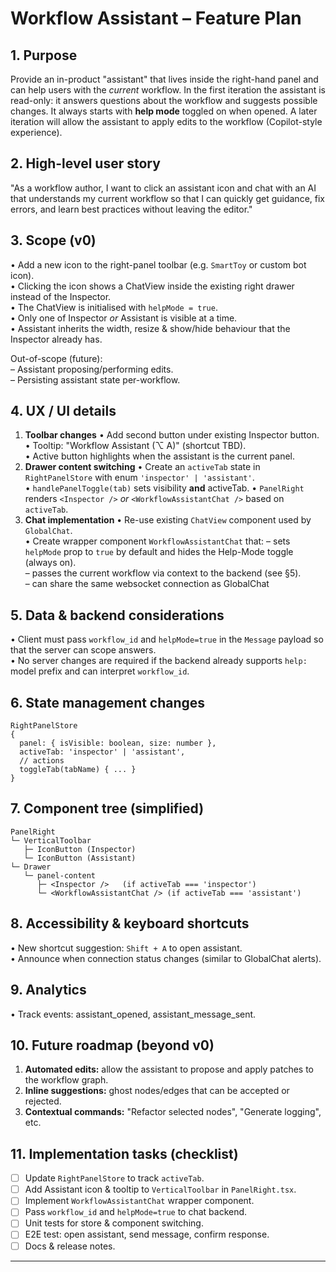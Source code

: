 # Workflow Assistant – Feature Plan

## 1. Purpose

Provide an in-product "assistant" that lives inside the right-hand panel and can help users with the _current_ workflow. In the first iteration the assistant is read-only: it answers questions about the workflow and suggests possible changes. It always starts with **help mode** toggled on when opened. A later iteration will allow the assistant to apply edits to the workflow (Copilot-style experience).

## 2. High-level user story

"As a workflow author, I want to click an assistant icon and chat with an AI that understands my current workflow so that I can quickly get guidance, fix errors, and learn best practices without leaving the editor."

## 3. Scope (v0)

• Add a new icon to the right-panel toolbar (e.g. `SmartToy` or custom bot icon).  
• Clicking the icon shows a ChatView inside the existing right drawer instead of the Inspector.  
• The ChatView is initialised with `helpMode = true`.  
• Only one of Inspector _or_ Assistant is visible at a time.  
• Assistant inherits the width, resize & show/hide behaviour that the Inspector already has.

Out-of-scope (future):  
– Assistant proposing/performing edits.  
– Persisting assistant state per-workflow.

## 4. UX / UI details

1. **Toolbar changes**
   • Add second button under existing Inspector button.  
   • Tooltip: "Workflow Assistant (⌥ A)" (shortcut TBD).  
   • Active button highlights when the assistant is the current panel.
2. **Drawer content switching**
   • Create an `activeTab` state in `RightPanelStore` with enum `'inspector' | 'assistant'`.  
   • `handlePanelToggle(tab)` sets visibility **and** activeTab.
   • `PanelRight` renders `<Inspector />` _or_ `<WorkflowAssistantChat />` based on `activeTab`.
3. **Chat implementation**
   • Re-use existing `ChatView` component used by `GlobalChat`.  
   • Create wrapper component `WorkflowAssistantChat` that:
   – sets `helpMode` prop to `true` by default and hides the Help-Mode toggle (always on).  
    – passes the current workflow via context to the backend (see §5).  
    – can share the same websocket connection as GlobalChat

## 5. Data & backend considerations

• Client must pass `workflow_id` and `helpMode=true` in the `Message` payload so that the server can scope answers.  
• No server changes are required if the backend already supports `help:` model prefix and can interpret `workflow_id`.

## 6. State management changes

```
RightPanelStore
{
  panel: { isVisible: boolean, size: number },
  activeTab: 'inspector' | 'assistant',
  // actions
  toggleTab(tabName) { ... }
}
```

## 7. Component tree (simplified)

```
PanelRight
└─ VerticalToolbar
   ├─ IconButton (Inspector)
   └─ IconButton (Assistant)
└─ Drawer
   └─ panel-content
      ├─ <Inspector />   (if activeTab === 'inspector')
      └─ <WorkflowAssistantChat /> (if activeTab === 'assistant')
```

## 8. Accessibility & keyboard shortcuts

• New shortcut suggestion: `Shift + A` to open assistant.  
• Announce when connection status changes (similar to GlobalChat alerts).

## 9. Analytics

• Track events: assistant_opened, assistant_message_sent.

## 10. Future roadmap (beyond v0)

1. **Automated edits:** allow the assistant to propose and apply patches to the workflow graph.
2. **Inline suggestions:** ghost nodes/edges that can be accepted or rejected.
3. **Contextual commands:** "Refactor selected nodes", "Generate logging", etc.

## 11. Implementation tasks (checklist)

- [ ] Update `RightPanelStore` to track `activeTab`.
- [ ] Add Assistant icon & tooltip to `VerticalToolbar` in `PanelRight.tsx`.
- [ ] Implement `WorkflowAssistantChat` wrapper component.
- [ ] Pass `workflow_id` and `helpMode=true` to chat backend.
- [ ] Unit tests for store & component switching.
- [ ] E2E test: open assistant, send message, confirm response.
- [ ] Docs & release notes.

---
